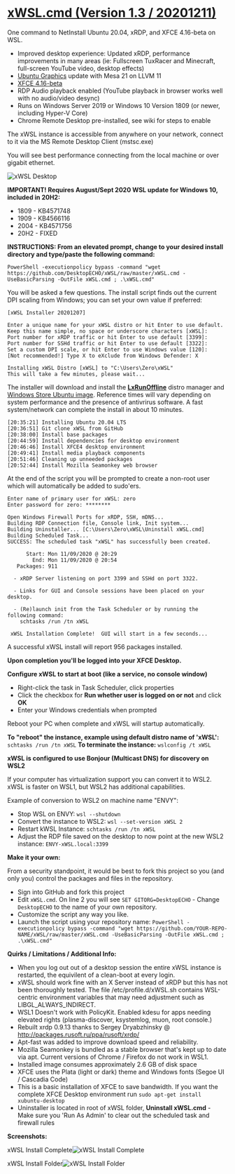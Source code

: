 # [xWSL.cmd (Version 1.3 / 20201211)](https://github.com/DesktopECHO/xWSL)

One command to NetInstall Ubuntu 20.04, xRDP, and XFCE 4.16-beta on WSL.

* Improved desktop experience:  Updated xRDP, performance improvements in many areas (ie: Fullscreen TuxRacer and Minecraft, full-screen YouTube video, desktop effects)
* [Ubuntu Graphics](https://launchpad.net/~oibaf/+archive/ubuntu/graphics-drivers) update with Mesa 21 on LLVM 11 
* [XFCE 4.16-beta](https://launchpad.net/~bluesabre/+archive/ubuntu/xfce-4.16)
* RDP Audio playback enabled (YouTube playback in browser works well with no audio/video desync)
* Runs on Windows Server 2019 or Windows 10 Version 1809 (or newer, including Hyper-V Core)
* Chrome Remote Desktop pre-installed, see wiki for steps to enable

The xWSL instance is accessible from anywhere on your network, connect to it via the MS Remote Desktop Client (mstsc.exe)

You will see best performance connecting from the local machine or over gigabit ethernet.

![xWSL Desktop](https://user-images.githubusercontent.com/33142753/94092529-687a1b80-fdf1-11ea-9e3b-bfbb6228e893.png)

**IMPORTANT!  Requires August/Sept 2020 WSL update for Windows 10, included in 20H2:**

* 1809 - KB4571748
* 1909 - KB4566116
* 2004 - KB4571756
* 20H2 - FIXED

**INSTRUCTIONS:  From an elevated prompt, change to your desired install directory and type/paste the following command:**

    PowerShell -executionpolicy bypass -command "wget https://github.com/DesktopECHO/xWSL/raw/master/xWSL.cmd -UseBasicParsing -OutFile xWSL.cmd ; .\xWSL.cmd"

You will be asked a few questions.  The install script finds out the current DPI scaling from Windows; you can set your own value if preferred:

    [xWSL Installer 20201207]

    Enter a unique name for your xWSL distro or hit Enter to use default.
    Keep this name simple, no space or underscore characters [xWSL]:
    Port number for xRDP traffic or hit Enter to use default [3399]:
    Port number for SSHd traffic or hit Enter to use default [3322]:
    Set a custom DPI scale, or hit Enter to use Windows value [120]:
    [Not recommended!] Type X to eXclude from Windows Defender: X

    Installing xWSL Distro [xWSL] to "C:\Users\Zero\xWSL"
    This will take a few minutes, please wait...    

The installer will download and install the [**LxRunOffline**](https://github.com/DDoSolitary/LxRunOffline) distro manager and [Windows Store Ubuntu image](https://www.microsoft.com/en-bm/p/ubuntu/9nblggh4msv6?).  Reference times will vary depending on system performance and the presence of antivrirus software.  A fast system/network can complete the install in about 10 minutes. 

    [20:35:21] Installing Ubuntu 20.04 LTS
    [20:36:51] Git clone xWSL from GitHub
    [20:38:00] Install base packages
    [20:44:59] Install dependencies for desktop environment
    [20:46:46] Install XFCE4 desktop environment
    [20:49:41] Install media playback components
    [20:51:46] Cleaning up unneeded packages
    [20:52:44] Install Mozilla Seamonkey web browser
   
At the end of the script you will be prompted to create a non-root user which will automatically be added to sudo'ers.

    Enter name of primary user for xWSL: zero
    Enter password for zero: ********

    Open Windows Firewall Ports for xRDP, SSH, mDNS...
    Building RDP Connection file, Console link, Init system...
    Building Uninstaller... [C:\Users\Zero\xWSL\Uninstall xWSL.cmd]
    Building Scheduled Task...
    SUCCESS: The scheduled task "xWSL" has successfully been created.

          Start: Mon 11/09/2020 @ 20:29
            End: Mon 11/09/2020 @ 20:54
       Packages: 911

      - xRDP Server listening on port 3399 and SSHd on port 3322.

      - Links for GUI and Console sessions have been placed on your desktop.

      - (Re)launch init from the Task Scheduler or by running the following command:
        schtasks /run /tn xWSL

     xWSL Installation Complete!  GUI will start in a few seconds...


A successful xWSL install will report 956 packages installed. 

**Upon completion you'll be logged into your XFCE Desktop.** 

**Configure xWSL to start at boot (like a service, no console window)**

 - Right-click the task in Task Scheduler, click properties
 - Click the checkbox for **Run whether user is logged on or not** and click **OK**
 - Enter your Windows credentials when prompted
 
 Reboot your PC when complete and xWSL will startup automatically.

**To "reboot" the instance, example using default distro name of 'xWSL':**
````schtasks /run /tn xWSL```` **To terminate the instance:** ````wslconfig /t xWSL````

**xWSL is configured to use Bonjour (Multicast DNS) for discovery on WSL2**

If your computer has virtualization support you can convert it to WSL2.  xWSL is faster on WSL1, but WSL2 has additional capabilities. 

Example of conversion to WSL2 on machine name "ENVY":
 - Stop WSL on ENVY:
 ````wsl --shutdown````
 - Convert the instance to WSL2:
 ````wsl --set-version xWSL 2````
 - Restart kWSL Instance:
 ````schtasks /run /tn xWSL````
 - Adjust the RDP file saved on the desktop to now point at the new WSL2 instance:
 ````ENVY-xWSL.local:3399````

**Make it your own:**

From a security standpoint, it would be best to fork this project so you (and only you) control the packages and files in the repository.

- Sign into GitHub and fork this project
- Edit ```xWSL.cmd```.  On line 2 you will see ```SET GITORG=DesktopECHO``` - Change ```DesktopECHO``` to the name of your own repository.
- Customize the script any way you like.
- Launch the script using your repository name:
 ```PowerShell -executionpolicy bypass -command "wget https://github.com/YOUR-REPO-NAME/xWSL/raw/master/xWSL.cmd -UseBasicParsing -OutFile xWSL.cmd ; .\xWSL.cmd"```

**Quirks / Limitations / Additional Info:**

* When you log out out of a desktop session the entire xWSL instance is restarted, the equivilent of a clean-boot at every login.  
* xWSL should work fine with an X Server instead of xRDP but this has not been thoroughly tested. The file /etc/profile.d/xWSL.sh contains WSL-centric environment variables that may need adjustment such as LIBGL_ALWAYS_INDIRECT.
* WSL1 Doesn't work with PolicyKit. Enabled kdesu for apps needing elevated rights (plasma-discover, ksystemlog, muon, root console.)
* Rebuilt xrdp 0.9.13 thanks to Sergey Dryabzhinsky @ http://packages.rusoft.ru/ppa/rusoft/xrdp/
* Apt-fast was added to improve download speed and reliability.
* Mozilla Seamonkey is bundled as a stable browser that's kept up to date via apt.  Current versions of Chrome / Firefox do not work in WSL1.
* Installed image consumes approximately 2.6 GB of disk space
* XFCE uses the Plata (light or dark) theme and Windows fonts (Segoe UI / Cascadia Code)
* This is a basic installation of XFCE to save bandwidth.  If you want the complete XFCE Desktop environment run `sudo apt-get install xubuntu-desktop`
* Uninstaller is located in root of xWSL folder, **Uninstall xWSL.cmd** - Make sure you 'Run As Admin' to clear out the scheduled task and firewall rules

**Screenshots:**

xWSL Install Complete![xWSL Install Complete](https://user-images.githubusercontent.com/33142753/98679083-dcd33480-2335-11eb-98f2-d03114d7b2fd.png)

xWSL Install Folder![xWSL Install Folder](https://user-images.githubusercontent.com/33142753/98679263-215ed000-2336-11eb-8d06-5463f0614e87.png)

